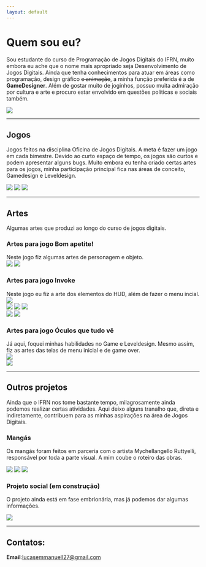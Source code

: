 ```yaml
---
layout: default
---
```


# Quem sou eu?  
Sou estudante do curso de Programação de Jogos Digitais do IFRN, muito embora eu ache que o nome mais apropriado seja Desenvolvimento de Jogos Digitais. Ainda que tenha conhecimentos para atuar em áreas como programação, design gráfico ~~e animação~~, a minha função preferida é a de **GameDesigner**. Além de gostar muito de joginhos, possuo muita admiração por cultura e arte e procuro estar envolvido em questões políticas e sociais também.

   ![](Minhafoto.png) 

***


## Jogos  

Jogos feitos na disciplina Oficina de Jogos Digitais. A meta é fazer um jogo em cada bimestre. Devido ao curto espaço de tempo, os jogos são curtos e podem apresentar alguns bugs.
Muito embora eu tenha criado certas artes para os jogos, minha participação principal fica nas áreas de conceito, Gamedesign e Leveldesign.


[![](jogo_invoke.png)](https://lucas-manolo.github.io/Invoke/) [![](jogo_bomapetite.png)](https://lucas-manolo.github.io/Bom%20Apetite!/) [![](jogo_oculos.png)](https://lucas-manolo.github.io/%C3%93culos%20que%20tudo%20v%C3%AA/)  

***

## Artes

Algumas artes que produzi ao longo do curso de jogos digitais. 

### Artes para jogo Bom apetite!  
Neste jogo fiz algumas artes de personagem e objeto.  
![](arte4.png) ![](arte10.png)
### Artes para jogo Invoke  
Neste jogo eu fiz a arte dos elementos do HUD, além de fazer o menu incial.  
![](arte11.png)  
![](arte7.png) ![](arte6.png) ![](arte5.png)  
![](arte8.png)               ![](arte9.png)  
### Artes para jogo Óculos que tudo vê 
Já aqui, foquei minhas habilidades no Game e Leveldesign. Mesmo assim, fiz as artes das telas de menu inicial e de game over.  
![](arte12.png)  
![](arte2.png)    
 
***
## Outros projetos
Ainda que o IFRN nos tome bastante tempo, milagrosamente ainda podemos realizar certas atividades. Aqui deixo alguns tranalho que, direta e indiretamente, contribuem para as minhas aspirações na área de Jogos Digitais.

### Mangás 
Os mangás foram feitos em parceria com o artista Mychellangello Ruttyelli, responsável por toda a parte visual. A mim coube o roteiro das obras.  

[![](tales.png)](https://drive.google.com/file/d/1PydoiWrJQCWzY3W_pSLLIsDCOxPpKbBh/view?usp=sharing)
[![](ivomaia.png)](https://drive.google.com/file/d/18ZXwdbvNRoebIrsM-R9QxdT01ftPoyov/view?usp=sharing)
[![](Dolores.png)](https://drive.google.com/file/d/1nhr828KlmXTCU_4OmbLijZsBUju1x7Kf/view?usp=sharing)

### Projeto social (em construção)  
O projeto ainda está em fase embrionária, mas já podemos dar algumas informações.

[![](cultive_oficial2.png)](https://drive.google.com/file/d/1YkAXBetTFqihIn97y9sonzY4Wt5JlMBS/view?usp=sharing) 

* * *

## Contatos:
**Email**:lucasemmanuell27@gmail.com

